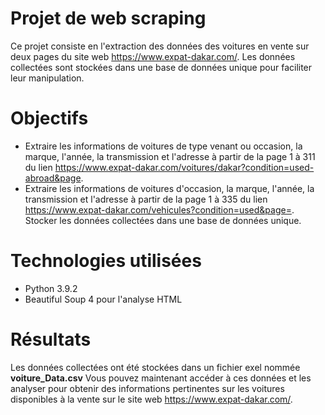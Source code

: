 # Projet de web scraping
Ce projet consiste en l'extraction des données des voitures en vente sur deux pages du site web https://www.expat-dakar.com/. Les données collectées sont stockées dans une base de données unique pour faciliter leur manipulation.

# Objectifs
- Extraire les informations de voitures de type venant ou occasion, la marque, l'année, la transmission et l'adresse à partir de la page 1   à 311 du lien https://www.expat-dakar.com/voitures/dakar?condition=used-abroad&page.
- Extraire les informations de voitures d'occasion, la marque, l'année, la transmission et l'adresse à partir de la page 1 à 335 du lien     https://www.expat-dakar.com/vehicules?condition=used&page=.
  Stocker les données collectées dans une base de données unique.
# Technologies utilisées
- Python 3.9.2
- Beautiful Soup 4 pour l'analyse HTML
# Résultats
  Les données collectées ont été stockées dans un fichier exel   nommée **voiture_Data.csv** Vous pouvez maintenant accéder à ces données   et les analyser pour obtenir des informations pertinentes sur les voitures disponibles à la vente sur le site web https://www.expat-dakar.com/.
